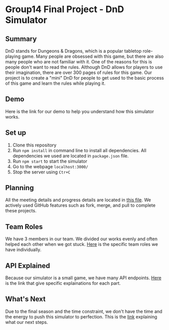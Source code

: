 # Group14 Final Project - DnD Simulator
## Summary

DnD stands for Dungeons & Dragons, which is a popular tabletop role-playing game. Many people are obsessed with this game, but there are also many people who are not familiar with it. One of the reasons for this is people don't want to read the rules. Although DnD allows for players to use their imagination, there are over 300 pages of rules for this game. Our project is to create a "mini" DnD for people to get used to the basic process of this game and learn the rules while playing it.

## Demo

Here is the link for our demo to help you understand how this simulator works.

## Set up

1. Clone this repository
2. Run `npm install` in command line to install all dependencies. All dependencies we used are located in `package.json` file.
3. Run `npm start` to start the simulator
4. Go to the webpage `localhost:3000/`
5. Stop the server using `Ctr+C`

## Planning
All the meeting details and progress details are located in [this file](../main/docs/plan.md). We actively used GitHub features such as fork, merge, and pull to complete these projects.

## Team Roles
We have 3 members in our team. We divided our works evenly and often helped each other when we got stuck. [Here](../main/docs/roles.md) is the specific team roles we have individually.

## API Explained
Because our simulator is a small game, we have many API endpoints. [Here](../main/docs/api_explained) is the link that give specific explainations for each part.

## What's Next
Due to the final season and the time constraint, we don't have the time and the energy to push this simulator to perfection. This is the [link](../main/docs/whatsnext.md) explaining what our next steps.
